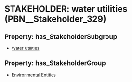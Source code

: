 # STAKEHOLDER: __water utilities__ (PBN__Stakeholder_329)

## Property: has_StakeholderSubgroup

* [Water Utilities](PBN__StakeholderSubgroup_163)

## Property: has_StakeholderGroup

* [Environmental Entities](PBN__StakeholderGroup_13)

